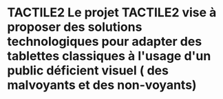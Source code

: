 # TACTILE2  Le projet TACTILE2 vise à proposer des solutions technologiques pour adapter des tablettes classiques à l'usage d'un public déficient visuel ( des malvoyants et des non-voyants)
